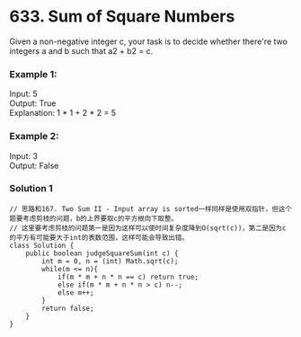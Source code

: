 # 633. Sum of Square Numbers

Given a non-negative integer c, your task is to decide whether there're two integers a and b such that a2 + b2 = c.

### Example 1:

Input: 5   
Output: True   
Explanation: 1 * 1 + 2 * 2 = 5
 

### Example 2:

Input: 3   
Output: False

### Solution 1
```jav
// 思路和167. Two Sum II - Input array is sorted一样同样是使用双指针，但这个题要考虑剪枝的问题，b的上界要取c的平方根向下取整。
// 这里要考虑剪枝的问题第一是因为这样可以使时间复杂度降到O(sqrt(c))，第二是因为c的平方有可能要大于int的表数范围，这样可能会导致出错。
class Solution {
    public boolean judgeSquareSum(int c) {
        int m = 0, n = (int) Math.sqrt(c);
        while(m <= n){
            if(m * m + n * n == c) return true;
            else if(m * m + n * n > c) n--;
            else m++;
        }
        return false;
    }
}
```
